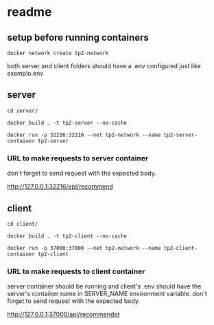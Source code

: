# readme

## setup before running containers

`docker network create tp2-network`

both server and client folders should have a .env configured just like exemplo.env

## server

`cd server/`

`docker build . -t tp2-server --no-cache`

`docker run -p 32216:32216 --net tp2-network --name tp2-server-container tp2-server`

### URL to make requests to server container

don't forget to send request with the expected body.

http://127.0.0.1:32216/api/recommend

## client
`cd client/`


`docker build . -t tp2-client --no-cache`


`docker run -p 37000:37000 --net tp2-network --name tp2-client-container tp2-client`

### URL to make requests to client container

server container should be running and client's .env should have the server's container name in SERVER_NAME environment variable.
don't forget to send request with the expected body.

http://127.0.0.1:37000/api/recommender
